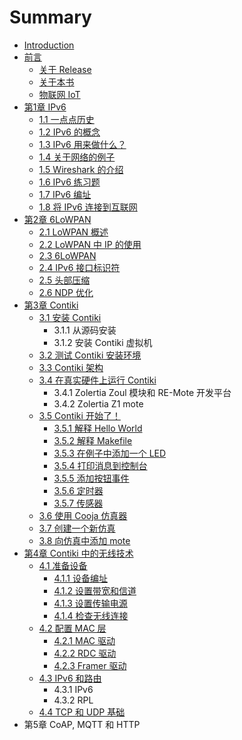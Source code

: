 # Summary

* [Introduction](README.md)
* [前言](0.qian_yan.md)
   * [关于 Release](0_1.guan_yu_release.md)
   * [关于本书](0_2.guan_yu_ben_shu.md)
   * [物联网 IoT](0_3.wu_lian_wang_iot.md)
* [第1章 IPv6](1.di1_zhang_ipv6_md.md)
   * [1.1 一点点历史](1_1.11_yi_dian_dian_li_shi.md)
   * [1.2 IPv6 的概念](1_2.12_ipv6_de_gai_nian.md)
   * [1.3 IPv6 用来做什么？](1_3.13_ipv6_yong_lai_zuo_shi_yao_ff1f.md)
   * [1.4 关于网络的例子](1_4.14_guan_yu_wang_luo_de_li_zi.md)
   * [1.5 Wireshark 的介绍](1_5.15_wireshark_de_jie_shao.md)
   * [1.6 IPv6 练习题](1_6.16_ipv6_lian_xi_ti.md)
   * [1.7 IPv6 编址](1_7.17_ipv6_bian_zhi.md)
   * [1.8 将 IPv6 连接到互联网](1_8.18_jiang_ipv6_lian_jie_dao_hu_lian_wang.md)
* [第2章 6LoWPAN](2.di2_zhang_6lowpan.md)
   * [2.1 LoWPAN 概述](2_1.21_lowpan_gai_shu.md)
   * [2.2 LoWPAN 中 IP 的使用](2_2.22_lowpan_zhong_ip_de_shi_yong.md)
   * [2.3 6LoWPAN](2_3.23_6lowpan.md)
   * [2.4 IPv6 接口标识符](2_4.24_ipv6_jie_kou_biao_shi_fu.md)
   * [2.5 头部压缩](2_5.25_tou_bu_ya_suo.md)
   * [2.6 NDP 优化](2_6.26_ndp_you_hua.md)
* [第3章 Contiki](3.di_3_zhang_contiki.md)
   * [3.1 安装 Contiki](3_1.31_an_zhuang_contiki.md)
       * 3.1.1 从源码安装
       * 3.1.2 安装 Contiki 虚拟机
   * [3.2 测试 Contiki 安装环境](3_2.32_ce_shi_contiki_an_zhuang_huan_jing.md)
   * [3.3 Contiki 架构](3_3.33_contiki_jia_gou.md)
   * [3.4 在真实硬件上运行 Contiki](3_4.34_zai_zhen_shi_ying_jian_shang_yun_xing_contiki.md)
       * 3.4.1 Zolertia Zoul 模块和 RE-Mote 开发平台
       * 3.4.2 Zolertia Z1 mote
   * [3.5 Contiki 开始了！](3_5.35_contiki_kai_shi_le_ff01.md)
       * [3.5.1 解释 Hello World](3_5_1.351_jie_shi_hello_world.md)
       * [3.5.2 解释 Makefile](3_5_2.352_jie_shi_makefile.md)
       * [3.5.3 在例子中添加一个 LED](3_5_3.353_zai_li_zi_zhong_tian_jia_yi_ge_led.md)
       * [3.5.4 打印消息到控制台](3_5_4.354_da_yin_xiao_xi_dao_kong_zhi_tai.md)
       * [3.5.5 添加按钮事件](3_5_5.355_tian_jia_an_niu_shi_jian.md)
       * [3.5.6 定时器](3_5_6.356_ding_shi_qi.md)
       * [3.5.7 传感器](3_5_7.357_chuan_gan_qi.md)
   * [3.6 使用 Cooja 仿真器](3_6.36_shi_yong_cooja_fang_zhen_qi.md)
   * [3.7 创建一个新仿真](3_7.37_chuang_jian_yi_ge_xin_fang_zhen.md)
   * [3.8 向仿真中添加 mote](3_8.38_xiang_fang_zhen_zhong_tian_jia_mote.md)
* [第4章  Contiki 中的无线技术](4.di_4_zhang_contiki_zhong_de_wu_xian_ji_zhu.md)
   * [4.1 准备设备](4_1.41_zhun_bei_she_bei.md)
       * [4.1.1 设备编址](4_1_1.411_she_bei_bian_zhi.md)
       * [4.1.2 设置带宽和信道](4_1_2.412_she_zhi_dai_kuan_he_xin_dao.md)
       * [4.1.3 设置传输电源](4_1_3.413_she_zhi_chuan_shu_dian_yuan.md)
       * [4.1.4 检查无线连接](4_1_4.414_jian_cha_wu_xian_lian_jie.md)
   * [4.2 配置 MAC 层](4_2.42_pei_zhi_mac_ceng.md)
       * [4.2.1 MAC 驱动](4_2_1.421_mac_qu_dong.md)
       * [4.2.2 RDC 驱动](4_2_2.422_rdc_qu_dong.md)
       * [4.2.3 Framer 驱动](4_2_3.423_framer_qu_dong.md)
   * [4.3 IPv6 和路由](4_3.43_ipv6_he_lu_you.md)
       * 4.3.1 IPv6
       * 4.3.2 RPL
   * [4.4 TCP 和 UDP 基础](4_4.44_tcp_he_udp_ji_chu.md)
* 第5章 CoAP, MQTT 和 HTTP

